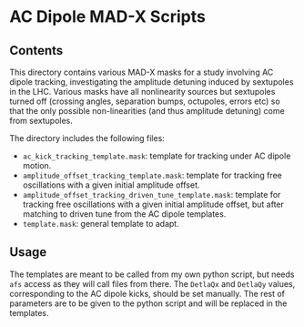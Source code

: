 # AC Dipole MAD-X Scripts

## Contents

This directory contains various MAD-X masks for a study involving AC dipole tracking, investigating the amplitude detuning induced by sextupoles in the LHC.
Various masks have all nonlinearity sources but sextupoles turned off (crossing angles, separation bumps, octupoles, errors etc) so that the only possible non-linearities (and thus amplitude detuning) come from sextupoles.

The directory includes the following files:
- `ac_kick_tracking_template.mask`: template for tracking under AC dipole motion.
- `amplitude_offset_tracking_template.mask`: template for tracking free oscillations with a given initial amplitude offset.
- `amplitude_offset_tracking_driven_tune_template.mask`: template for tracking free oscillations with a given initial amplitude offset, but after matching to driven tune from the AC dipole templates.
- `template.mask`: general template to adapt.

## Usage

The templates are meant to be called from my own python script, but needs `afs` access as they will call files from there.
The `DetlaQx` and `DetlaQy` values, corresponding to the AC dipole kicks, should be set manually.
The rest of parameters are to be given to the python script and will be replaced in the templates.